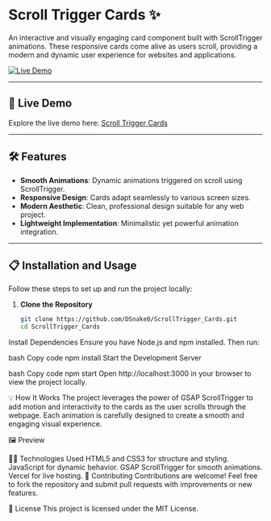 # Scroll Trigger Cards ✨

An interactive and visually engaging card component built with ScrollTrigger animations. These responsive cards come alive as users scroll, providing a modern and dynamic user experience for websites and applications.

[![Live Demo](https://img.shields.io/badge/Live%20Demo-Visit%20Here-brightgreen)](https://scroll-trigger-cards.vercel.app/)

---

## 📸 Live Demo

Explore the live demo here: [Scroll Trigger Cards](https://scroll-trigger-cards.vercel.app/)

---

## 🛠 Features

- **Smooth Animations**: Dynamic animations triggered on scroll using ScrollTrigger.
- **Responsive Design**: Cards adapt seamlessly to various screen sizes.
- **Modern Aesthetic**: Clean, professional design suitable for any web project.
- **Lightweight Implementation**: Minimalistic yet powerful animation integration.

---

## 📋 Installation and Usage

Follow these steps to set up and run the project locally:

1. **Clone the Repository**
   ```bash
   git clone https://github.com/DSnake0/ScrollTrigger_Cards.git
   cd ScrollTrigger_Cards
Install Dependencies Ensure you have Node.js and npm installed. Then run:

bash
Copy code
npm install
Start the Development Server

bash
Copy code
npm start
Open http://localhost:3000 in your browser to view the project locally.

💡 How It Works
The project leverages the power of GSAP ScrollTrigger to add motion and interactivity to the cards as the user scrolls through the webpage. Each animation is carefully designed to create a smooth and engaging visual experience.

🖼 Preview

🧑‍💻 Technologies Used
HTML5 and CSS3 for structure and styling.
JavaScript for dynamic behavior.
GSAP ScrollTrigger for smooth animations.
Vercel for live hosting.
🌟 Contributing
Contributions are welcome! Feel free to fork the repository and submit pull requests with improvements or new features.

📄 License
This project is licensed under the MIT License.

